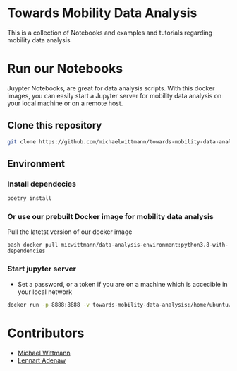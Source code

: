 # Towards Mobility Data Analysis
This is a collection of Notebooks and examples and tutorials regarding mobility data analysis

# Run our Notebooks
Juypter Notebooks, are great for data analysis scripts. With this docker images, you can easily start a Jupyter server for mobility data analysis on your local machine or on a remote host. 

## Clone this repository

```bash
git clone https://github.com/michaelwittmann/towards-mobility-data-analysis.git
```
## Environment
### Install dependecies
```bash
poetry install
```

### Or use our prebuilt Docker image for mobility data analysis
Pull the latetst version of our docker image
```
bash docker pull micwittmann/data-analysis-environment:python3.8-with-dependencies
```
### Start jupyter server
- Set a password, or a token if you are on a machine which is accecible in your local network
```bash
docker run -p 8888:8888 -v towards-mobility-data-analysis:/home/ubuntu/ --name jupyter-server micwittmann/data-analysis-environment:python3.8-with-dependencies jupyter notebook --allow-root --ip=0.0.0.0 --no-browser --NotebookApp.token='' --NotebookApp.password=''
```

# Contributors
- [Michael Wittmann](https://github.com/michaelwittmann)
- [Lennart Adenaw](https://github.com/ladenaw)
